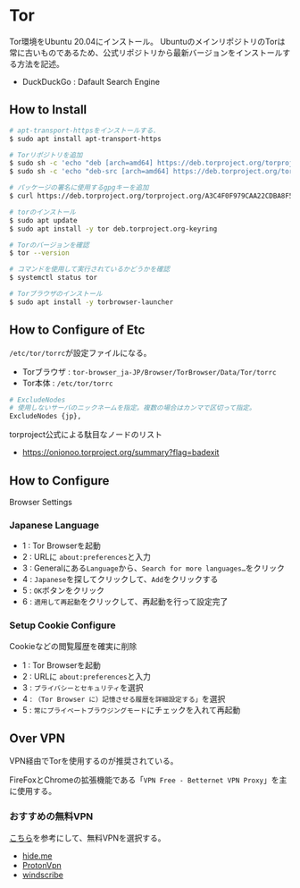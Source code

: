 # Tor

Tor環境をUbuntu 20.04にインストール。
UbuntuのメインリポジトリのTorは常に古いものであるため、公式リポジトリから最新バージョンをインストールする方法を記述。

- DuckDuckGo : Dafault Search Engine

## How to Install

```bash
# apt-transport-httpsをインストールする.
$ sudo apt install apt-transport-https
```

```bash
# Torリポジトリを追加
$ sudo sh -c 'echo "deb [arch=amd64] https://deb.torproject.org/torproject.org $(lsb_release -sc) main" > /etc/apt/sources.list.d/tor-project.list'
$ sudo sh -c 'echo "deb-src [arch=amd64] https://deb.torproject.org/torproject.org $(lsb_release -sc) main" >> /etc/apt/sources.list.d/tor-project.list'
```

```bash
# パッケージの署名に使用するgpgキーを追加
$ curl https://deb.torproject.org/torproject.org/A3C4F0F979CAA22CDBA8F512EE8CBC9E886DDD89.asc | sudo apt-key add -
```

```bash
# torのインストール
$ sudo apt update
$ sudo apt install -y tor deb.torproject.org-keyring
```

```bash
# Torのバージョンを確認
$ tor --version

# コマンドを使用して実行されているかどうかを確認
$ systemctl status tor
```

```bash
# Torブラウザのインストール
$ sudo apt install -y torbrowser-launcher
```

## How to Configure of Etc

`/etc/tor/torrc`が設定ファイルになる。

- Torブラウザ : `tor-browser_ja-JP/Browser/TorBrowser/Data/Tor/torrc`
- Tor本体 : `/etc/tor/torrc`

```bash
# ExcludeNodes
# 使用しないサーバのニックネームを指定。複数の場合はカンマで区切って指定。
ExcludeNodes {jp},
```

torproject公式による駄目なノードのリスト

- https://onionoo.torproject.org/summary?flag=badexit

## How to Configure

Browser Settings

### Japanese Language

- 1 : Tor Browserを起動
- 2 : URLに `about:preferences`と入力
- 3 : Generalにある`Language`から、`Search for more languages…`をクリック
- 4 : `Japanese`を探してクリックして、`Add`をクリックする
- 5 : `OK`ボタンをクリック
- 6 : `適用して再起動`をクリックして、再起動を行って設定完了

### Setup Cookie Configure

Cookieなどの閲覧履歴を確実に削除

- 1 : Tor Browserを起動
- 2 : URLに `about:preferences`と入力
- 3 : `プライバシーとセキュリティ`を選択
- 4 : `（Tor Browser に）記憶させる履歴を詳細設定する」`を選択
- 5 : `常にプライベートブラウジングモード`にチェックを入れて再起動

## Over VPN

VPN経由でTorを使用するのが推奨されている。

FireFoxとChromeの拡張機能である「`VPN Free - Betternet VPN Proxy`」を主に使用する。

### おすすめの無料VPN

[こちら](https://ja.vpnmentor.com/blog/%EF%BC%88%E6%9C%AC%E5%BD%93%E3%81%AB%E7%84%A1%E6%96%99%E3%81%AE%EF%BC%89%E3%83%99%E3%82%B9%E3%83%88vpn%E3%82%B5%E3%83%BC%E3%83%93%E3%82%B9/)を参考にして、無料VPNを選択する。

- [hide.me](https://hide.me/ja)
- [ProtonVpn](https://protonvpn.com/free-vpn)
- [windscribe](https://jpn.windscribe.com)
